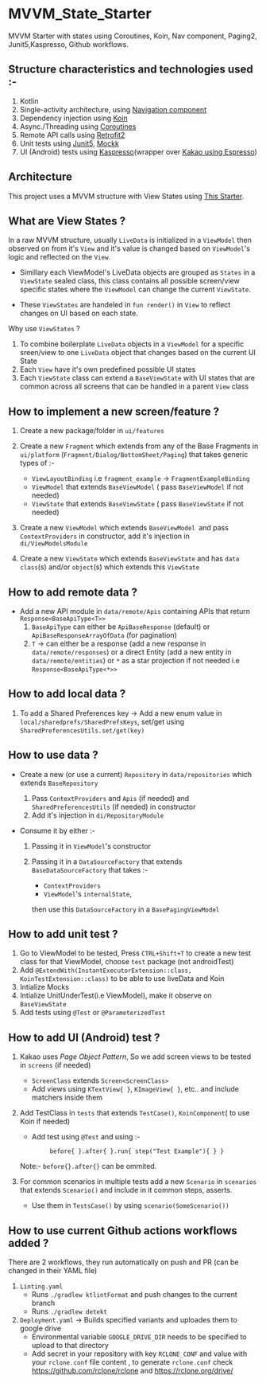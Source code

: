 # MVVM_State_Starter

MVVM Starter with states using Coroutines, Koin, Nav component, Paging2, Junit5,Kaspresso, Github workflows.

## Structure characteristics and technologies used :-

1. Kotlin
2. Single-activity architecture, using [Navigation component](https://developer.android.com/guide/navigation/navigation-getting-started)
3. Dependency injection using [Koin](https://insert-koin.io/)
4. Async./Threading using [Coroutines](https://github.com/Kotlin/kotlinx.coroutines)
5. Remote API calls using [Retrofit2](https://github.com/square/retrofit)
6. Unit tests using [Junit5](https://www.baeldung.com/junit-5-kotlin), [Mockk](https://mockk.io/)
7. UI (Android) tests  using [Kaspresso](https://github.com/KasperskyLab/Kaspresso)(wrapper over [Kakao using Espresso](https://github.com/agoda-com/Kakao)) 

## Architecture

This project uses a MVVM structure with View States using [This Starter](https://github.com/khaled-ibtikar/mvvm_starter_koin_coroutines).


## What are View States ?
In a raw MVVM structure, usually `LiveData` is initialized in a `ViewModel` then observed on from it's `View` and it's value is changed based on `ViewModel`'s logic and reflected on the `View`.

* Simillary each ViewModel's LiveData objects are grouped as `States` in a `ViewState` sealed class, this class contains all possible screen/view specific states where the `ViewModel` can change the current `ViewState`.

* These `ViewStates` are handeled in `fun render()` in `View` to reflect changes on UI based on each state.

Why use `ViewStates` ?
  
   1. To combine boilerplate `LiveData` objects in a `ViewModel` for a specific sreen/view to one `LiveData` object that changes based on the current UI State
   2. Each `View` have it's own predefined possible UI states 
   3. Each `ViewState` class can extend a `BaseViewState` with UI states that are common across all screens that can be handled in a parent `View` class

## How to implement a new screen/feature ?

  1. Create a new package/folder in `ui/features`
  2. Create a new `Fragment` which extends from any of the Base Fragments in `ui/platform` (`Fragment/Dialog/BottomSheet/Paging`) that takes generic types of :-

     * `ViewLayoutBinding` i.e `fragment_example` -> `FragmentExampleBinding`
     * `ViewModel` that extends `BaseViewModel` ( pass `BaseViewModel` if not needed)
     * `ViewState` that extends `BaseViewState` ( pass `BaseViewState` if not needed)
  
  3. Create a new `ViewModel` which extends `BaseViewModel `and pass `ContextProviders` in constructor, add it's injection in `di/ViewModelsModule`
  4. Create a new `ViewState` which extends `BaseViewState` and has `data class`(s) and/or `object`(s) which extends this `ViewState`
  
## How to add remote data ?

  * Add a new API module in `data/remote/Apis` containing APIs that return `Response<BaseApiType<T>>`
      1. `BaseApiType` can either be `ApiBaseResponse` (default) or `ApiBaseResponseArrayOfData` (for pagination)
      2. `T` -> can either be a response (add a new response in `data/remote/responses`) or a direct Entity (add a new entity in `data/remote/entities`) or `*` as a star projection if not needed i.e `Response<BaseApiType<*>>`

## How to add local data ?  
  1. To add a Shared Preferences key -> Add a new enum value in `local/sharedprefs/SharedPrefsKeys`, set/get using `SharedPreferencesUtils.set/get(key)`

## How to use data ?  
  * Create a new (or use a current) `Repository` in `data/repositories` which extends `BaseRepository`
      1. Pass `ContextProviders` and `Apis` (if needed) and `SharedPreferencesUtils` (if needed) in constructor
      2. Add it's injection in `di/RepositoryModule`
  
  * Consume it by either :- 
    
    1. Passing it in `ViewModel`'s constructor
    2. Passing it in a `DataSourceFactory` that extends `BaseDataSourceFactory` that takes :-
        * `ContextProviders`
        * `ViewModel`'s `internalState`,
    
        then use this `DataSourceFactory` in a `BasePagingViewModel`
        
## How to add unit test ?
  1. Go to ViewModel to be tested, Press `CTRL+Shift+T` to create a new test class for that ViewModel, choose `test` package (not androidTest)
  2. Add `@ExtendWith(InstantExecutorExtension::class, KoinTestExtension::class)` to be able to use liveData and Koin
  3. Intialize Mocks
  4. Intialize UnitUnderTest(i.e ViewModel), make it observe on `BaseViewState`
  5. Add tests using `@Test` or `@ParameterizedTest`

## How to add UI (Android) test ?
  1. Kakao uses *Page Object Pattern*, So we add screen views to be tested in `screens` (if needed)
     * `ScreenClass` extends `Screen<ScreenClass>`
     * Add views using `KTextView{ }`, `KImageView{ }`, etc.. and include matchers inside them
  2. Add TestClass in `tests` that extends `TestCase()`, `KoinComponent`( to use Koin if needed)
     * Add test using `@Test` and using :-
    
                before{ }.after{ }.run{ step("Test Example"){ } }
     
     Note:- `before{}.after{}` can be ommited.
     
  3. For common scenarios in multiple tests add a new `Scenario` in `scenarios` that extends `Scenario()` and include in it common steps, asserts.
     * Use them in `TestsCase()` by using `scenario(SomeScenario())`
        
## How to use current Github actions workflows added ?
  There are 2 workflows, they run automatically on push and PR (can be changed in their YAML file)
  1. `Linting.yaml` 
      * Runs `./gradlew ktlintFormat` and push changes to the current branch
      * Runs `./gradlew detekt`
  3. `Deployment.yaml` -> Builds specified variants and uploades them to google drive 
      * Environmental variable `GOOGLE_DRIVE_DIR` needs to be specified to upload to that directory
      * Add secret in your repository with key `RCLONE_CONF` and value with your `rclone.conf` file content , to generate `rclone.conf` check https://github.com/rclone/rclone and https://rclone.org/drive/
